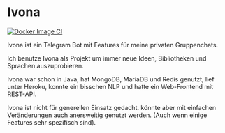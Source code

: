 # Ivona
[![Docker Image CI](https://github.com/Baspla/Ivona/actions/workflows/docker-image.yml/badge.svg?branch=master)](https://github.com/Baspla/Ivona/actions/workflows/docker-image.yml)

Ivona ist ein Telegram Bot mit Features für meine privaten Gruppenchats.

Ich benutze Ivona als Projekt um immer neue Ideen, Bibliotheken und Sprachen auszuprobieren.

Ivona war schon in Java, hat MongoDB, MariaDB und Redis genutzt, lief unter Heroku, konnte ein bisschen NLP und hatte ein Web-Frontend mit REST-API.


Ivona ist nicht für generellen Einsatz gedacht. könnte aber mit einfachen Veränderungen auch anersweitig genutzt werden. (Auch wenn einige Features sehr spezifisch sind).
